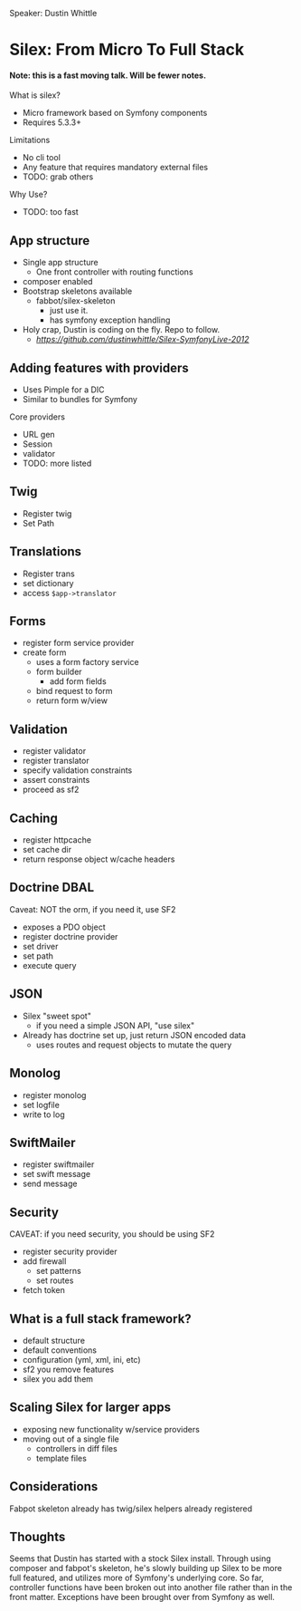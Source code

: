 Speaker: Dustin Whittle
# Silex: From Micro To Full Stack

#### Note: this is a fast moving talk. Will be fewer notes.

What is silex?
- Micro framework based on Symfony components
- Requires 5.3.3+

Limitations
- No cli tool
- Any feature that requires mandatory external files
- TODO: grab others

Why Use?
- TODO: too fast

## App structure
- Single app structure
  - One front controller with routing functions
- composer enabled
- Bootstrap skeletons available
  - fabbot/silex-skeleton
    - just use it.
    - has symfony exception handling
- Holy crap, Dustin is coding on the fly. Repo to follow.
  - _https://github.com/dustinwhittle/Silex-SymfonyLive-2012_

## Adding features with providers
- Uses Pimple for a DIC
- Similar to bundles for Symfony

Core providers
- URL gen
- Session
- validator
- TODO: more listed

## Twig
- Register twig
- Set Path

## Translations
- Register trans
- set dictionary
- access `$app->translator`

## Forms
- register form service provider
- create form
  - uses a form factory service
  - form builder
    - add form fields
  - bind request to form
  - return form w/view

## Validation
- register validator
- register translator
- specify validation constraints
- assert constraints
- proceed as sf2

## Caching
- register httpcache
- set cache dir
- return response object w/cache headers

## Doctrine DBAL
Caveat: NOT the orm, if you need it, use SF2

- exposes a PDO object
- register doctrine provider
- set driver
- set path
- execute query

## JSON
- Silex "sweet spot"
  - if you need a simple JSON API, "use silex"
- Already has doctrine set up, just return JSON encoded data
  - uses routes and request objects to mutate the query

## Monolog
- register monolog
- set logfile
- write to log

## SwiftMailer
- register swiftmailer
- set swift message
- send message

## Security
CAVEAT: if you need security, you should be using SF2
- register security provider
- add firewall
  - set patterns
  - set routes
- fetch token


## What is a full stack framework?
- default structure
- default conventions
- configuration (yml, xml, ini, etc)
- sf2 you remove features
- silex you add them

## Scaling Silex for larger apps
- exposing new functionality w/service providers
- moving out of a single file
  - controllers in diff files
  - template files


## Considerations
Fabpot skeleton already has twig/silex helpers already registered

## Thoughts
Seems that Dustin has started with a stock Silex install. Through
using composer and fabpot's skeleton, he's slowly building up Silex to be
more full featured, and utilizes more of Symfony's underlying core. So far,
controller functions have been broken out into another file rather than in the
front matter. Exceptions have been brought over from Symfony as well.